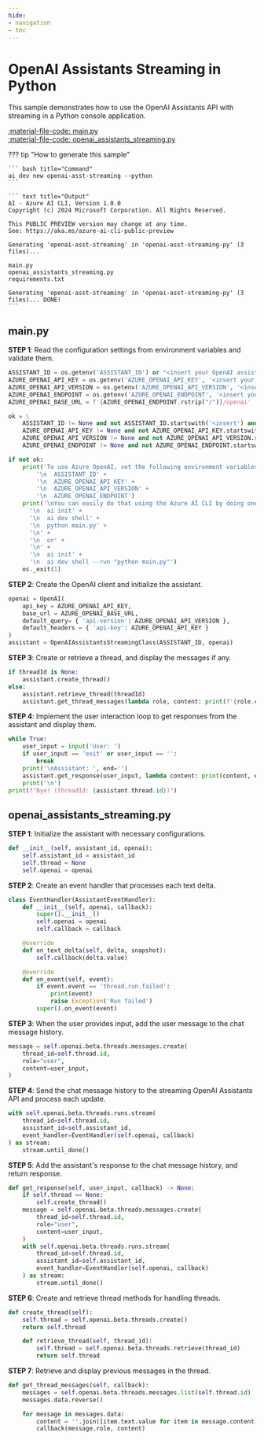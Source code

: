 ```yaml
---
hide:
- navigation
- toc
---
```

# OpenAI Assistants Streaming in Python

This sample demonstrates how to use the OpenAI Assistants API with streaming in a Python console application.

[:material-file-code: main.py](https://raw.githubusercontent.com/robch/book-of-ai/main/docs/samples/openai-asst-streaming-py/main.py)  
[:material-file-code: openai_assistants_streaming.py](https://raw.githubusercontent.com/robch/book-of-ai/main/docs/samples/openai-asst-streaming-py/openai_assistants_streaming.py)  

??? tip "How to generate this sample"

    ``` bash title="Command"
    ai dev new openai-asst-streaming --python
    ```

    ``` text title="Output"
    AI - Azure AI CLI, Version 1.0.0
    Copyright (c) 2024 Microsoft Corporation. All Rights Reserved.

    This PUBLIC PREVIEW version may change at any time.
    See: https://aka.ms/azure-ai-cli-public-preview

    Generating 'openai-asst-streaming' in 'openai-asst-streaming-py' (3 files)...

    main.py
    openai_assistants_streaming.py
    requirements.txt

    Generating 'openai-asst-streaming' in 'openai-asst-streaming-py' (3 files)... DONE!
    ```

## main.py

**STEP 1**: Read the configuration settings from environment variables and validate them.

``` python title="main.py"
ASSISTANT_ID = os.getenv('ASSISTANT_ID') or "<insert your OpenAI assistant ID here>"
AZURE_OPENAI_API_KEY = os.getenv('AZURE_OPENAI_API_KEY', '<insert your Azure OpenAI API key here>')
AZURE_OPENAI_API_VERSION = os.getenv('AZURE_OPENAI_API_VERSION', '<insert your Azure OpenAI API version here>')
AZURE_OPENAI_ENDPOINT = os.getenv('AZURE_OPENAI_ENDPOINT', '<insert your Azure OpenAI endpoint here>')
AZURE_OPENAI_BASE_URL = f'{AZURE_OPENAI_ENDPOINT.rstrip("/")}/openai'

ok = \
    ASSISTANT_ID != None and not ASSISTANT_ID.startswith('<insert') and \
    AZURE_OPENAI_API_KEY != None and not AZURE_OPENAI_API_KEY.startswith('<insert') and \
    AZURE_OPENAI_API_VERSION != None and not AZURE_OPENAI_API_VERSION.startswith('<insert') and \
    AZURE_OPENAI_ENDPOINT != None and not AZURE_OPENAI_ENDPOINT.startswith('<insert')

if not ok:
    print('To use Azure OpenAI, set the following environment variables:\n' +
        '\n  ASSISTANT_ID' +
        '\n  AZURE_OPENAI_API_KEY' +
        '\n  AZURE_OPENAI_API_VERSION' +
        '\n  AZURE_OPENAI_ENDPOINT')
    print('\nYou can easily do that using the Azure AI CLI by doing one of the following:\n' +
      '\n  ai init' +
      '\n  ai dev shell' +
      '\n  python main.py' +
      '\n' +
      '\n  or' +
      '\n' +
      '\n  ai init' +
      '\n  ai dev shell --run "python main.py"')
    os._exit(1)
```

**STEP 2**: Create the OpenAI client and initialize the assistant.

``` python title="main.py"
openai = OpenAI(
    api_key = AZURE_OPENAI_API_KEY,
    base_url = AZURE_OPENAI_BASE_URL,
    default_query= { 'api-version': AZURE_OPENAI_API_VERSION },
    default_headers = { 'api-key': AZURE_OPENAI_API_KEY }
)
assistant = OpenAIAssistantsStreamingClass(ASSISTANT_ID, openai)
```

**STEP 3**: Create or retrieve a thread, and display the messages if any.

``` python title="main.py"
if threadId is None:
    assistant.create_thread()
else:
    assistant.retrieve_thread(threadId)
    assistant.get_thread_messages(lambda role, content: print(f'{role.capitalize()}: {content}', end=''))
```

**STEP 4**: Implement the user interaction loop to get responses from the assistant and display them.

``` python title="main.py"
while True:
    user_input = input('User: ')
    if user_input == 'exit' or user_input == '':
        break
    print('\nAssistant: ', end='')
    assistant.get_response(user_input, lambda content: print(content, end=''))
    print('\n')
print(f"Bye! (threadId: {assistant.thread.id})")
```

## openai_assistants_streaming.py

**STEP 1**: Initialize the assistant with necessary configurations.

``` python title="openai_assistants_streaming.py"
def __init__(self, assistant_id, openai):
    self.assistant_id = assistant_id
    self.thread = None
    self.openai = openai
```

**STEP 2**: Create an event handler that processes each text delta.

``` python title="openai_assistants_streaming.py"
class EventHandler(AssistantEventHandler):
    def __init__(self, openai, callback):
        super().__init__()
        self.openai = openai
        self.callback = callback

    @override
    def on_text_delta(self, delta, snapshot):
        self.callback(delta.value)

    @override
    def on_event(self, event):
        if event.event == 'thread.run.failed':
            print(event)
            raise Exception('Run failed')
        super().on_event(event)
```

**STEP 3**: When the user provides input, add the user message to the chat message history.

``` python title="openai_assistants_streaming.py"
message = self.openai.beta.threads.messages.create(
    thread_id=self.thread.id,
    role="user",
    content=user_input,
)
```

**STEP 4**: Send the chat message history to the streaming OpenAI Assistants API and process each update.

``` python title="openai_assistants_streaming.py"
with self.openai.beta.threads.runs.stream(
    thread_id=self.thread.id,
    assistant_id=self.assistant_id,
    event_handler=EventHandler(self.openai, callback)
) as stream:
    stream.until_done()
```

**STEP 5**: Add the assistant's response to the chat message history, and return response.

``` python title="openai_assistants_streaming.py"
def get_response(self, user_input, callback) -> None:
    if self.thread == None:
        self.create_thread()
    message = self.openai.beta.threads.messages.create(
        thread_id=self.thread.id,
        role="user",
        content=user_input,
    )
    with self.openai.beta.threads.runs.stream(
        thread_id=self.thread.id,
        assistant_id=self.assistant_id,
        event_handler=EventHandler(self.openai, callback)
    ) as stream:
        stream.until_done()
```

**STEP 6**: Create and retrieve thread methods for handling threads.

``` python title="openai_assistants_streaming.py"
def create_thread(self):
    self.thread = self.openai.beta.threads.create()
    return self.thread

    def retrieve_thread(self, thread_id):
        self.thread = self.openai.beta.threads.retrieve(thread_id)
        return self.thread
```

**STEP 7**: Retrieve and display previous messages in the thread.

``` python title="openai_assistants_streaming.py"
def get_thread_messages(self, callback):
    messages = self.openai.beta.threads.messages.list(self.thread.id)
    messages.data.reverse()

    for message in messages.data:
        content = ''.join([item.text.value for item in message.content]) + '\n\n'
        callback(message.role, content)
```
